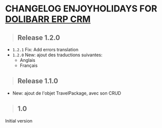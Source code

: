# CHANGELOG ENJOYHOLIDAYS FOR [DOLIBARR ERP CRM](https://www.dolibarr.org)

> ## Release 1.2.0

- ```1.2.1``` Fix: Add errors translation
- ```1.2.0``` New: ajout des traductions suivantes:
  - Anglais
  - Français

> ## Release 1.1.0
- New: ajout de l'objet TravelPackage, avec son CRUD

> ## 1.0

Initial version
